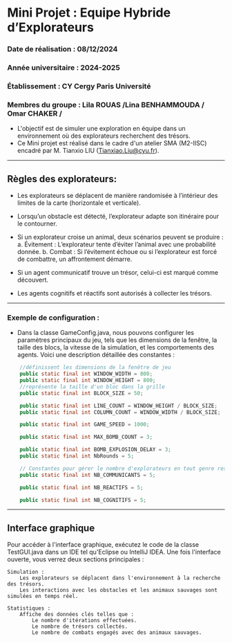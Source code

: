 # Mini Projet : Equipe Hybride d’Explorateurs

### Date de réalisation : 08/12/2024
### Année universitaire : 2024-2025
### Établissement : CY Cergy Paris Université
### Membres du groupe : Lila ROUAS /Lina BENHAMMOUDA / Omar CHAKER /

- L'objectif est de simuler une exploration en équipe dans un environnement où des explorateurs recherchent des trésors.
- Ce Mini projet est réalisé dans le cadre d'un atelier SMA (M2-IISC) encadré par M. Tianxio LIU (Tianxiao.Liu@cyu.fr).
------------------------------------------------------------------------------------------------------------------------------------------------------------------------

## Règles des explorateurs:

- Les explorateurs se déplacent de manière randomisée à l’intérieur des limites de la carte (horizontale et verticale).

- Lorsqu’un obstacle est détecté, l’explorateur adapte son itinéraire pour le contourner.

- Si un explorateur croise un animal, deux scénarios peuvent se produire :
a. Évitement : L’explorateur tente d’éviter l’animal avec une probabilité donnée.
b. Combat : Si l’évitement échoue ou si l’explorateur est forcé de combattre, un affrontement démarre.
- Si un agent communicatif trouve un trésor, celui-ci est marqué comme découvert.
- Les agents cognitifs et réactifs sont autorisés à collecter les trésors.

------------------------------------------------------------------------------------------------------------------------------------------------------------------------
### Exemple de configuration :
- Dans la classe GameConfig.java, nous pouvons configurer les paramètres principaux du jeu, tels que les dimensions de la fenêtre, la taille des blocs, la vitesse de la simulation, et les comportements des agents. Voici une description détaillée des constantes :

```java
    //définissent les dimensions de la fenêtre de jeu
    public static final int WINDOW_WIDTH = 800;
    public static final int WINDOW_HEIGHT = 800;
    //représente la taille d'un bloc dans la grille
    public static final int BLOCK_SIZE = 50;

    public static final int LINE_COUNT = WINDOW_HEIGHT / BLOCK_SIZE;
    public static final int COLUMN_COUNT = WINDOW_WIDTH / BLOCK_SIZE;

    public static final int GAME_SPEED = 1000;

    public static final int MAX_BOMB_COUNT = 3;

    public static final int BOMB_EXPLOSION_DELAY = 3;
    public static final int NbRounds = 5;

    // Constantes pour gérer le nombre d'explorateurs en tout genre respectivements communicants, réactifs, et cognitifs)
    public static final int NB_COMMUNICANTS = 5;

    public static final int NB_REACTIFS = 5;

    public static final int NB_COGNITIFS = 5;

```

------------------------------------------------------------------------------------------------------------------------------------------------------------------------

## Interface graphique

Pour accéder à l'interface graphique, exécutez le code de la classe TestGUI.java dans un IDE tel qu'Eclipse ou IntelliJ IDEA. Une fois l'interface ouverte, vous verrez deux sections principales :

    Simulation :
        Les explorateurs se déplacent dans l'environnement à la recherche des trésors.
        Les interactions avec les obstacles et les animaux sauvages sont simulées en temps réel.

    Statistiques :
        Affiche des données clés telles que :
            Le nombre d'itérations effectuées.
            Le nombre de trésors collectés.
            Le nombre de combats engagés avec des animaux sauvages.
